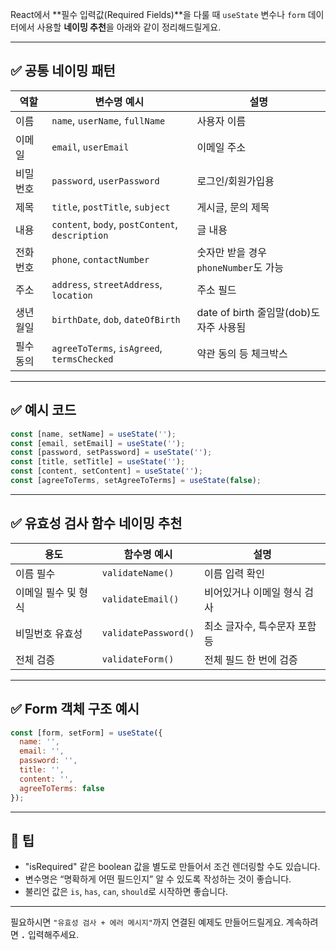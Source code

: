 React에서 \*\*필수 입력값(Required Fields)\*\*을 다룰 때 `useState` 변수나 `form` 데이터에서 사용할 **네이밍 추천**을 아래와 같이 정리해드릴게요.

---

## ✅ 공통 네이밍 패턴

| 역할    | 변수명 예시                                          | 설명                             |
| ----- | ----------------------------------------------- | ------------------------------ |
| 이름    | `name`, `userName`, `fullName`                  | 사용자 이름                         |
| 이메일   | `email`, `userEmail`                            | 이메일 주소                         |
| 비밀번호  | `password`, `userPassword`                      | 로그인/회원가입용                      |
| 제목    | `title`, `postTitle`, `subject`                 | 게시글, 문의 제목                     |
| 내용    | `content`, `body`, `postContent`, `description` | 글 내용                           |
| 전화번호  | `phone`, `contactNumber`                        | 숫자만 받을 경우 `phoneNumber`도 가능    |
| 주소    | `address`, `streetAddress`, `location`          | 주소 필드                          |
| 생년월일  | `birthDate`, `dob`, `dateOfBirth`               | date of birth 줄임말(dob)도 자주 사용됨 |
| 필수 동의 | `agreeToTerms`, `isAgreed`, `termsChecked`      | 약관 동의 등 체크박스                   |

---

## ✅ 예시 코드

```js
const [name, setName] = useState('');
const [email, setEmail] = useState('');
const [password, setPassword] = useState('');
const [title, setTitle] = useState('');
const [content, setContent] = useState('');
const [agreeToTerms, setAgreeToTerms] = useState(false);
```

---

## ✅ 유효성 검사 함수 네이밍 추천

| 용도          | 함수명 예시               | 설명                |
| ----------- | -------------------- | ----------------- |
| 이름 필수       | `validateName()`     | 이름 입력 확인          |
| 이메일 필수 및 형식 | `validateEmail()`    | 비어있거나 이메일 형식 검사   |
| 비밀번호 유효성    | `validatePassword()` | 최소 글자수, 특수문자 포함 등 |
| 전체 검증       | `validateForm()`     | 전체 필드 한 번에 검증     |

---

## ✅ Form 객체 구조 예시

```js
const [form, setForm] = useState({
  name: '',
  email: '',
  password: '',
  title: '',
  content: '',
  agreeToTerms: false
});
```

---

## 📌 팁

* "isRequired" 같은 boolean 값을 별도로 만들어서 조건 렌더링할 수도 있습니다.
* 변수명은 “명확하게 어떤 필드인지” 알 수 있도록 작성하는 것이 좋습니다.
* 불리언 값은 `is`, `has`, `can`, `should`로 시작하면 좋습니다.

---

필요하시면 `"유효성 검사 + 에러 메시지"`까지 연결된 예제도 만들어드릴게요.
계속하려면 **`.`** 입력해주세요.
